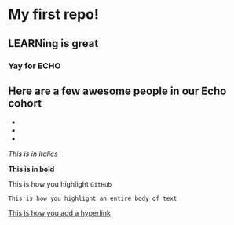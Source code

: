 # My first repo!

## LEARNing is great

### Yay for ECHO

Here are a few awesome people in our Echo cohort
-
-
-
-

*This is in italics*

**This is in bold**

This is how you highlight `GitHub`

```
This is how you highlight an entire body of text
```

[This is how you add a hyperlink](https://github.com/learn-academy-2021-echo/Syllabus)
